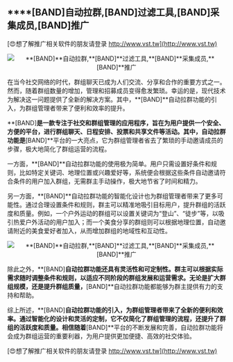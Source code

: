 ## ****[BAND]**自动拉群,**[BAND]**过滤工具,**[BAND]**采集成员,**[BAND]**推广**

[😍想了解推广相关软件的朋友请登录 http://www.vst.tw](http://www.vst.tw)

 <center><img src="https://vst.tw/MP4/tuiguang/png/4.png" alt="**[BAND]**自动拉群,**[BAND]**过滤工具,**[BAND]**采集成员,**[BAND]**推广"></center>

在当今社交网络的时代，群组聊天已成为人们交流、分享和合作的重要方式之一。然而，随着群组数量的增加，管理和招募成员变得愈发繁琐。幸运的是，现代技术为解决这一问题提供了全新的解决方案。其中，**[BAND]**自动拉群功能的引入，为群组管理者带来了便利和效率的提升。

**[BAND]**是一款专注于社交和群组管理的应用程序，旨在为用户提供一个安全、方便的平台，进行群组聊天、日程安排、投票和共享文件等活动。其中，自动拉群功能是**[BAND]**平台的一大亮点，它为群组管理者省去了繁琐的手动邀请成员的步骤，极大地简化了群组运营的流程。

一方面，**[BAND]**自动拉群功能的使用极为简单。用户只需设置好条件和规则，比如特定关键词、地理位置或兴趣爱好等，系统便会根据这些条件自动邀请符合条件的用户加入群组，无需群主手动操作，极大地节省了时间和精力。

另一方面，**[BAND]**自动拉群功能的智能化设计也为群组管理者带来了更多可能性。通过合理设置条件和规则，群主可以精准地吸引目标用户，提升群组的活跃度和质量。例如，一个户外运动的群组可以设置关键词为“登山”、“徒步”等，以吸引热爱户外活动的用户加入；而一个美食分享的群组则可以根据地理位置，自动邀请附近的美食爱好者加入，从而增加群组的地域性和互动性。

 <center><img src="https://vst.tw/MP4/tuiguang/png/0.png" alt="**[BAND]**自动拉群,**[BAND]**过滤工具,**[BAND]**采集成员,**[BAND]**推广"></center>

除此之外，**[BAND]**自动拉群功能还具有灵活性和可定制性。群主可以根据实际需求随时调整条件和规则，以适应不同阶段的群组发展和运营需求。无论是扩大群组规模，还是提升群组质量，**[BAND]**自动拉群功能都能够为群主提供有力的支持和帮助。

综上所述，**[BAND]**自动拉群功能的引入，为群组管理者带来了全新的便利和效率。通过智能化的设计和灵活的定制，它不仅简化了群组管理的流程，还提升了群组的活跃度和质量。相信随着**[BAND]**平台的不断发展和完善，自动拉群功能将会成为群组运营的重要利器，为用户提供更加便捷、高效的社交体验。

[😍想了解推广相关软件的朋友请登录 http://www.vst.tw](http://www.vst.tw)



